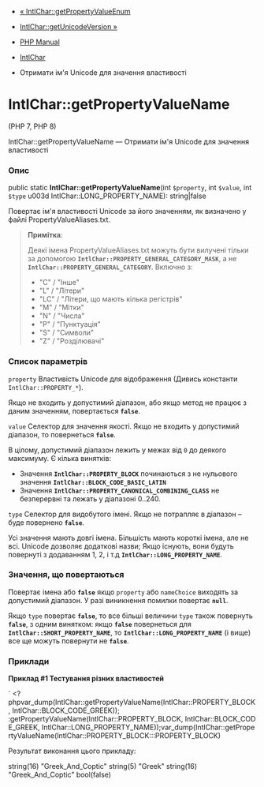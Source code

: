 - [«
IntlChar::getPropertyValueEnum](intlchar.getpropertyvalueenum.md)
- [IntlChar::getUnicodeVersion »](intlchar.getunicodeversion.md)

- [PHP Manual](index.md)
- [IntlChar](class.intlchar.md)
- Отримати ім'я Unicode для значення властивості

# IntlChar::getPropertyValueName

(PHP 7, PHP 8)

IntlChar::getPropertyValueName — Отримати ім'я Unicode для значення
властивості

### Опис

public static **IntlChar::getPropertyValueName**(int `$property`, int
`$value`, int `$type` u003d IntlChar::LONG_PROPERTY_NAME): string\|false

Повертає ім'я властивості Unicode за його значенням, як визначено у файлі
PropertyValueAliases.txt.

> **Примітка**:
>
> Деякі імена PropertyValueAliases.txt можуть бути вилучені
> тільки за допомогою **`IntlChar::PROPERTY_GENERAL_CATEGORY_MASK`**, а не
> **`IntlChar::PROPERTY_GENERAL_CATEGORY`**. Включно з:
>
> - "C" / "Інше"
> - "L" / "Літери"
> - "LC" / "Літери, що мають кілька регістрів"
> - "M" / "Мітки"
> - "N" / "Числа"
> - "P" / "Пунктуація"
> - "S" / "Символи"
> - "Z" / "Розділювачі"

### Список параметрів

`property`
Властивість Unicode для відображення (Дивись константи
`IntlChar::PROPERTY_*`).

Якщо не входить у допустимий діапазон, або якщо метод не працює з
даним значенням, повертається **`false`**.

`value`
Селектор для значення якості. Якщо не входить у допустимий діапазон, то
повернеться **`false`**.

В цілому, допустимий діапазон лежить у межах від `0` до деякого
максимуму. Є кілька винятків:

- Значення **`IntlChar::PROPERTY_BLOCK`** починаються з не нульового
значення **`IntlChar::BLOCK_CODE_BASIC_LATIN`**
- Значення **`IntlChar::PROPERTY_CANONICAL_COMBINING_CLASS`** не
безперервні та лежать у діапазоні 0..240.

`type`
Селектор для видобутого імені. Якщо не потрапляє в діапазон – буде
повернено **`false`**.

Усі значення мають довгі імена. Більшість мають короткі імена, але
не всі. Unicode дозволяє додаткові назви; Якщо існують, вони
будуть повернуті з додаванням 1, 2, і т.д
**`IntlChar::LONG_PROPERTY_NAME`**.

### Значення, що повертаються

Повертає імена або **`false`** якщо `property` або `nameChoice`
виходять за допустимий діапазон. У разі виникнення помилки повертає
**`null`**.

Якщо `type` повертає **`false`**, то все більші величини `type`
також повернуть **`false`**, з одним винятком: якщо **`false`** повернеться
для **`IntlChar::SHORT_PROPERTY_NAME`**, то
**`IntlChar::LONG_PROPERTY_NAME`** (і вище) все ще можуть повернути не
**`false`**.

### Приклади

**Приклад #1 Тестування різних властивостей**

` <?phpvar_dump(IntlChar::getPropertyValueName(IntlChar::PROPERTY_BLOCK, IntlChar::BLOCK_CODE_GREEK)); :getPropertyValueName(IntlChar::PROPERTY_BLOCK, IntlChar::BLOCK_CODE_GREEK, IntlChar::LONG_PROPERTY_NAME));var_dump(IntlChar::getPropertyValueName(IntlChar::PROPERTY_BLOCK:::PROPERTY_BLOCK)

Результат виконання цього прикладу:

string(16) "Greek_And_Coptic"
string(5) "Greek"
string(16) "Greek_And_Coptic"
bool(false)
